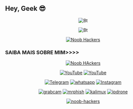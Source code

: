 ## Hey, Geek 😎
<p align="center"><img src="https://user-images.githubusercontent.com/49580304/110319833-47367180-7fc4-11eb-87a7-392509eca9d7.gif" alt="Bt">

<p align="center"><img src="https://user-images.githubusercontent.com/49580304/110318584-81067880-7fc2-11eb-8391-152d308e7f2b.gif" alt="Bt">

<p align="center"><a href="https://rebrand.ly/noobhacktube"><img title="Noob Hackers" src="https://user-images.githubusercontent.com/49580304/117566137-7a83a280-b0d2-11eb-8153-91e45df98ca8.gif"></a>
</p>
  
### SAIBA MAIS SOBRE MIM>>>>
<p align="center"><a href="https://github.com/noob-hackers"><img title="Noob HAckers" src="https://github-readme-stats.vercel.app/api?username=noob-hackers&show_icons=true&include_all_commits=true&theme=chartreuse-dark&cache_seconds=3200"></a>
</p>

<p align="center">
<a href="https://rebrand.ly/githubprof"><img title="YouTube" src="https://img.shields.io/badge/noob-hackers-brightgreen?style=for-the-badge&logo=github"></a>
<a href="https://rebrand.ly/noobhackers"><img title="YouTube" src="https://img.shields.io/badge/YouTube-Noob Hackers-red?style=for-the-badge&logo=Youtube"></a>
</p>

<p align="center">
<a href="https://rebrand.ly/telegramchnl"><img title="Telegram" src="https://img.shields.io/badge/Telegram-black?style=for-the-badge&logo=Telegram"></a>
<a href="https://rebrand.ly/hckrgroups"><img title="whatsapp" src="https://img.shields.io/badge/whatsapp-blue?style=for-the-badge&logo=whatsapp"></a>
<a href="https://rebrand.ly/insgrm"><img title="Instagram" src="https://img.shields.io/badge/INSTAGRAM-purple?style=for-the-badge&logo=instagram"></a>
<p align="center">
<a href="https://github.com/noob-hackers/grabcam"><img title="grabcam" src="https://github-readme-stats.vercel.app/api/pin/?username=noob-hackers&repo=grabcam&theme=radical"></a>
<a href="https://github.com/noob-hackers/mrphish"><img title="mrphish" src="https://github-readme-stats.vercel.app/api/pin/?username=noob-hackers&repo=mrphish&theme=highcontrast"></a>
<a href="https://github.com/noob-hackers/kalimux"><img title="kalimux" src="https://github-readme-stats.vercel.app/api/pin/?username=noob-hackers&repo=kalimux&theme=vision-friendly-dark"></a>
<a href="https://github.com/noob-hackers/ipdrone"><img title="ipdrone" src="https://github-readme-stats.vercel.app/api/pin/?username=noob-hackers&repo=ipdrone&theme=highcontrast"></a>
</p>

<p align="center">
<a href="https://github.com/noob-hackers"><img title="noob-hackers" src="https://github-readme-stats.vercel.app/api/top-langs/?username=Noob-hackers&layout=compact"></a>
</p>
